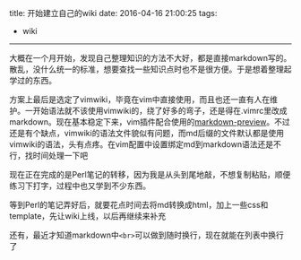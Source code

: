 title: 开始建立自己的wiki
date: 2016-04-16 21:00:25
tags:
  - wiki
---
大概在一个月开始，发现自己整理知识的方法不大好，都是直接markdown写的。散乱，没什么统一的标准，想要查找一些知识点时也不是很方便。于是想着整理起学过的东西。

方案上最后是选定了vimwiki，毕竟在vim中直接使用，而且也还一直有人在维护。一开始语法就不该使用vimwiki的，绕了好多的弯子，还是得在.vimrc里改成markdown。现在基本稳定下来，vim插件配合使用的[markdown-preview](https://github.com/iamcco/markdown-preview.vim)。不过还是有个缺点，vimwiki的语法文件貌似有问题，而md后缀的文件默认都是使用vimwiki的语法，头有点疼。在vim配置中设置绑定md到markdown语法还是不行，找时间处理一下吧

现在正在完成的是Perl笔记的转移，因为我是从头到尾地敲，不想复制粘贴，顺便练习下打字，过程中也又学到不少东西。

等到Perl的笔记弄好后，就要花点时间去将md转换成html，加上一些css和template，先让wiki上线，以后再继续来补充

还有，最近才知道markdown中`<br>`可以做到随时换行，现在就能在列表中换行了
